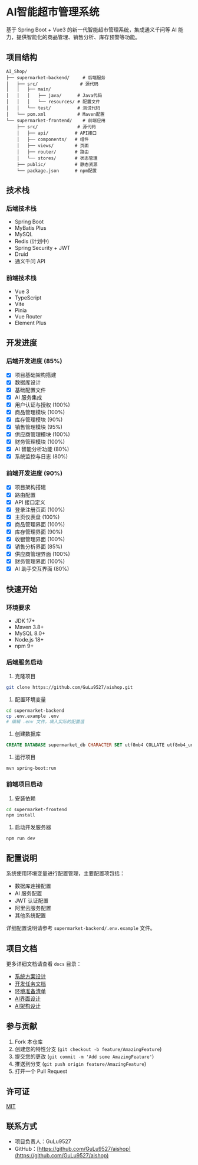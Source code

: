 # AI智能超市管理系统

基于 Spring Boot + Vue3 的新一代智能超市管理系统，集成通义千问等 AI 能力，提供智能化的商品管理、销售分析、库存预警等功能。

## 项目结构

```text
AI_Shop/
├── supermarket-backend/     # 后端服务
│   ├── src/                # 源代码
│   │   ├── main/
│   │   │   ├── java/      # Java代码
│   │   │   └── resources/ # 配置文件
│   │   └── test/          # 测试代码
│   └── pom.xml            # Maven配置
└── supermarket-frontend/    # 前端应用
    ├── src/               # 源代码
    │   ├── api/          # API接口
    │   ├── components/   # 组件
    │   ├── views/        # 页面
    │   ├── router/       # 路由
    │   └── stores/       # 状态管理
    ├── public/           # 静态资源
    └── package.json      # npm配置
```

## 技术栈

### 后端技术栈

- Spring Boot
- MyBatis Plus
- MySQL
- Redis (计划中)
- Spring Security + JWT
- Druid
- 通义千问 API

### 前端技术栈

- Vue 3
- TypeScript
- Vite
- Pinia
- Vue Router
- Element Plus

## 开发进度

### 后端开发进度 (85%)

- [x] 项目基础架构搭建
- [x] 数据库设计
- [x] 基础配置文件
- [x] AI 服务集成
- [x] 用户认证与授权 (100%)
- [x] 商品管理模块 (100%)
- [x] 库存管理模块 (90%)
- [x] 销售管理模块 (95%)
- [x] 供应商管理模块 (100%)
- [x] 财务管理模块 (100%)
- [x] AI 智能分析功能 (80%)
- [x] 系统监控与日志 (80%)

### 前端开发进度 (90%)

- [x] 项目架构搭建
- [x] 路由配置
- [x] API 接口定义
- [x] 登录注册页面 (100%)
- [x] 主页仪表盘 (100%)
- [x] 商品管理界面 (100%)
- [x] 库存管理界面 (90%)
- [x] 收银管理界面 (100%)
- [x] 销售分析界面 (85%)
- [x] 供应商管理界面 (100%)
- [x] 财务管理界面 (100%)
- [x] AI 助手交互界面 (80%)

## 快速开始

### 环境要求

- JDK 17+
- Maven 3.8+
- MySQL 8.0+
- Node.js 18+
- npm 9+

### 后端服务启动

1. 克隆项目

```bash
git clone https://github.com/GuLu9527/aishop.git
```

1. 配置环境变量

```bash
cd supermarket-backend
cp .env.example .env
# 编辑 .env 文件，填入实际的配置值
```

1. 创建数据库

```sql
CREATE DATABASE supermarket_db CHARACTER SET utf8mb4 COLLATE utf8mb4_unicode_ci;
```

1. 运行项目

```bash
mvn spring-boot:run
```

### 前端项目启动

1. 安装依赖

```bash
cd supermarket-frontend
npm install
```

1. 启动开发服务器

```bash
npm run dev
```

## 配置说明

系统使用环境变量进行配置管理，主要配置项包括：

- 数据库连接配置
- AI 服务配置
- JWT 认证配置
- 阿里云服务配置
- 其他系统配置

详细配置说明请参考 `supermarket-backend/.env.example` 文件。

## 项目文档

更多详细文档请查看 `docs` 目录：

- [系统方案设计](docs/个体超市智能管理系统方案（更新版）.md)
- [开发任务文档](docs/个体超市智能管理系统开发任务文档.md)
- [环境准备清单](docs/开发环境准备清单.md)
- [AI界面设计](docs/零学习成本AI界面设计.md)
- [AI架构设计](docs/AI架构设计与应用场景分析.md)

## 参与贡献

1. Fork 本仓库
2. 创建您的特性分支 (`git checkout -b feature/AmazingFeature`)
3. 提交您的更改 (`git commit -m 'Add some AmazingFeature'`)
4. 推送到分支 (`git push origin feature/AmazingFeature`)
5. 打开一个 Pull Request

## 许可证

[MIT](LICENSE)

## 联系方式

- 项目负责人：GuLu9527
- GitHub：[https://github.com/GuLu9527/aishop](https://github.com/GuLu9527/aishop)

